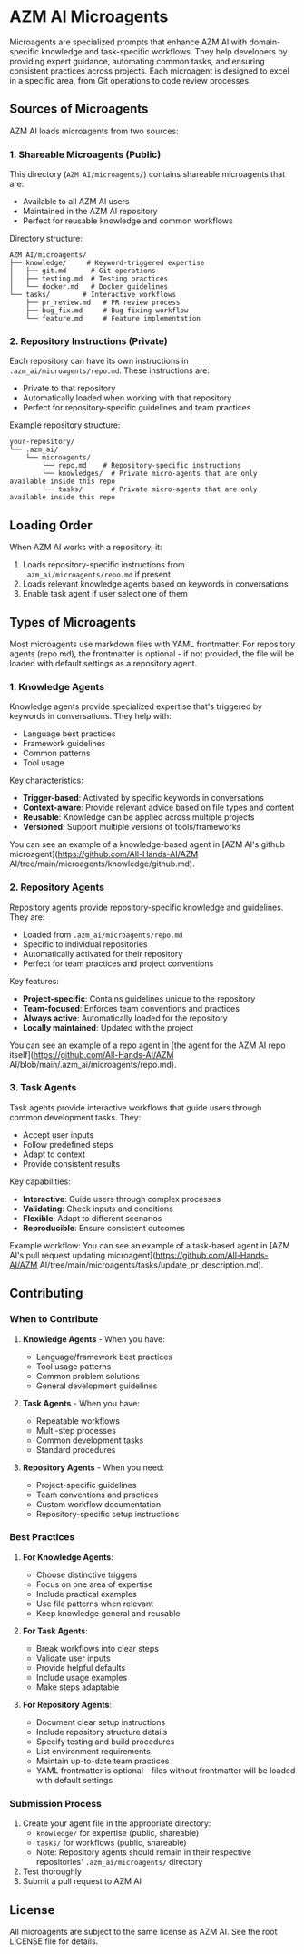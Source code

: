 # AZM AI Microagents

Microagents are specialized prompts that enhance AZM AI with domain-specific knowledge and task-specific workflows. They help developers by providing expert guidance, automating common tasks, and ensuring consistent practices across projects. Each microagent is designed to excel in a specific area, from Git operations to code review processes.

## Sources of Microagents

AZM AI loads microagents from two sources:

### 1. Shareable Microagents (Public)
This directory (`AZM AI/microagents/`) contains shareable microagents that are:
- Available to all AZM AI users
- Maintained in the AZM AI repository
- Perfect for reusable knowledge and common workflows

Directory structure:
```
AZM AI/microagents/
├── knowledge/     # Keyword-triggered expertise
│   ├── git.md      # Git operations
│   ├── testing.md  # Testing practices
│   └── docker.md   # Docker guidelines
└── tasks/        # Interactive workflows
    ├── pr_review.md   # PR review process
    ├── bug_fix.md     # Bug fixing workflow
    └── feature.md     # Feature implementation
```

### 2. Repository Instructions (Private)
Each repository can have its own instructions in `.azm_ai/microagents/repo.md`. These instructions are:
- Private to that repository
- Automatically loaded when working with that repository
- Perfect for repository-specific guidelines and team practices

Example repository structure:
```
your-repository/
└── .azm_ai/
    └── microagents/
        └── repo.md    # Repository-specific instructions
        └── knowledges/  # Private micro-agents that are only available inside this repo
        └── tasks/       # Private micro-agents that are only available inside this repo
```


## Loading Order

When AZM AI works with a repository, it:
1. Loads repository-specific instructions from `.azm_ai/microagents/repo.md` if present
2. Loads relevant knowledge agents based on keywords in conversations
3. Enable task agent if user select one of them

## Types of Microagents

Most microagents use markdown files with YAML frontmatter. For repository agents (repo.md), the frontmatter is optional - if not provided, the file will be loaded with default settings as a repository agent.


### 1. Knowledge Agents

Knowledge agents provide specialized expertise that's triggered by keywords in conversations. They help with:
- Language best practices
- Framework guidelines
- Common patterns
- Tool usage

Key characteristics:
- **Trigger-based**: Activated by specific keywords in conversations
- **Context-aware**: Provide relevant advice based on file types and content
- **Reusable**: Knowledge can be applied across multiple projects
- **Versioned**: Support multiple versions of tools/frameworks

You can see an example of a knowledge-based agent in [AZM AI's github microagent](https://github.com/All-Hands-AI/AZM AI/tree/main/microagents/knowledge/github.md).

### 2. Repository Agents

Repository agents provide repository-specific knowledge and guidelines. They are:
- Loaded from `.azm_ai/microagents/repo.md`
- Specific to individual repositories
- Automatically activated for their repository
- Perfect for team practices and project conventions

Key features:
- **Project-specific**: Contains guidelines unique to the repository
- **Team-focused**: Enforces team conventions and practices
- **Always active**: Automatically loaded for the repository
- **Locally maintained**: Updated with the project

You can see an example of a repo agent in [the agent for the AZM AI repo itself](https://github.com/All-Hands-AI/AZM AI/blob/main/.azm_ai/microagents/repo.md).

### 3. Task Agents

Task agents provide interactive workflows that guide users through common development tasks. They:
- Accept user inputs
- Follow predefined steps
- Adapt to context
- Provide consistent results

Key capabilities:
- **Interactive**: Guide users through complex processes
- **Validating**: Check inputs and conditions
- **Flexible**: Adapt to different scenarios
- **Reproducible**: Ensure consistent outcomes

Example workflow:
You can see an example of a task-based agent in [AZM AI's pull request updating microagent](https://github.com/All-Hands-AI/AZM AI/tree/main/microagents/tasks/update_pr_description.md).

## Contributing

### When to Contribute

1. **Knowledge Agents** - When you have:
   - Language/framework best practices
   - Tool usage patterns
   - Common problem solutions
   - General development guidelines

2. **Task Agents** - When you have:
   - Repeatable workflows
   - Multi-step processes
   - Common development tasks
   - Standard procedures

3. **Repository Agents** - When you need:
   - Project-specific guidelines
   - Team conventions and practices
   - Custom workflow documentation
   - Repository-specific setup instructions

### Best Practices

1. **For Knowledge Agents**:
   - Choose distinctive triggers
   - Focus on one area of expertise
   - Include practical examples
   - Use file patterns when relevant
   - Keep knowledge general and reusable

2. **For Task Agents**:
   - Break workflows into clear steps
   - Validate user inputs
   - Provide helpful defaults
   - Include usage examples
   - Make steps adaptable

3. **For Repository Agents**:
   - Document clear setup instructions
   - Include repository structure details
   - Specify testing and build procedures
   - List environment requirements
   - Maintain up-to-date team practices
   - YAML frontmatter is optional - files without frontmatter will be loaded with default settings

### Submission Process

1. Create your agent file in the appropriate directory:
   - `knowledge/` for expertise (public, shareable)
   - `tasks/` for workflows (public, shareable)
   - Note: Repository agents should remain in their respective repositories' `.azm_ai/microagents/` directory
2. Test thoroughly
3. Submit a pull request to AZM AI


## License

All microagents are subject to the same license as AZM AI. See the root LICENSE file for details.
